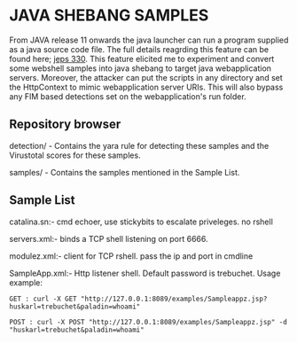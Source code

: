 # JAVA SHEBANG SAMPLES

From JAVA release 11 onwards the java launcher can run a program supplied as a java source code file. The full details reagrding this feature can be found here; [jeps 330](https://openjdk.java.net/jeps/330). This feature elicited me to experiment and convert some webshell samples into java shebang to target java webapplication servers. Moreover, the attacker can put the scripts in any directory and set the HttpContext to mimic webapplication server URIs. This will also bypass any FIM based detections set on the webapplication's run folder.

## Repository browser

detection/ - Contains the yara rule for detecting these samples and the Virustotal scores for these samples.

samples/ - Contains the samples mentioned in the Sample List.

## Sample List
catalina.sn:- cmd echoer, use stickybits to escalate priveleges. no rshell

servers.xml:- binds a TCP shell listening on port 6666.

modulez.xml:- client for TCP rshell. pass the ip and port in cmdline

SampleApp.xml:- Http listener shell. Default password is trebuchet. Usage example:

    GET : curl -X GET "http://127.0.0.1:8089/examples/Sampleappz.jsp?huskarl=trebuchet&paladin=whoami"
				
    POST : curl -X POST "http://127.0.0.1:8089/examples/Sampleappz.jsp" -d "huskarl=trebuchet&paladin=whoami"

